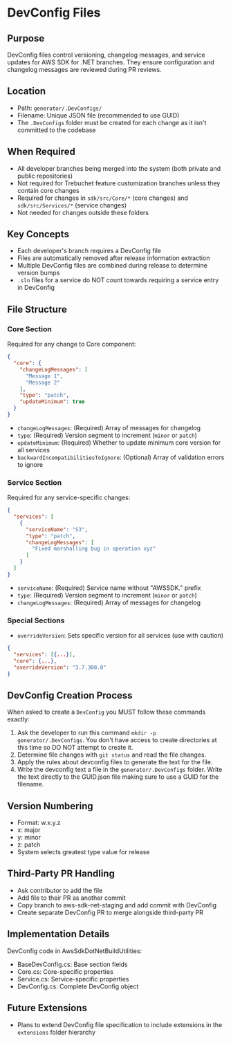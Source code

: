 # DevConfig Files

## Purpose
DevConfig files control versioning, changelog messages, and service updates for AWS SDK for .NET branches. They ensure configuration and changelog messages are reviewed during PR reviews.

## Location
- Path: `generator/.DevConfigs/`
- Filename: Unique JSON file (recommended to use GUID)
- The `.DevConfigs` folder must be created for each change as it isn't committed to the codebase

## When Required
- All developer branches being merged into the system (both private and public repositories)
- Not required for Trebuchet feature customization branches unless they contain core changes
- Required for changes in `sdk/src/Core/*` (core changes) and `sdk/src/Services/*` (service changes)
- Not needed for changes outside these folders

## Key Concepts
- Each developer's branch requires a DevConfig file
- Files are automatically removed after release information extraction
- Multiple DevConfig files are combined during release to determine version bumps
- `.sln` files for a service do NOT count towards requiring a service entry in DevConfig

## File Structure

### Core Section
Required for any change to Core component:

```json
{
  "core": {
    "changeLogMessages": [
      "Message 1",
      "Message 2"
    ],
    "type": "patch",
    "updateMinimum": true
  }
}
```

- `changeLogMessages`: (Required) Array of messages for changelog
- `type`: (Required) Version segment to increment (`minor` or `patch`)
- `updateMinimum`: (Required) Whether to update minimum core version for all services
- `backwardIncompatibilitiesToIgnore`: (Optional) Array of validation errors to ignore

### Service Section
Required for any service-specific changes:

```json
{
  "services": [
    {
      "serviceName": "S3",
      "type": "patch",
      "changeLogMessages": [
        "Fixed marshalling bug in operation xyz"
      ]
    }
  ]
}
```

- `serviceName`: (Required) Service name without "AWSSDK." prefix
- `type`: (Required) Version segment to increment (`minor` or `patch`)
- `changeLogMessages`: (Required) Array of messages for changelog

### Special Sections
- `overrideVersion`: Sets specific version for all services (use with caution)

```json
{
  "services": [{...}],
  "core": {...},
  "overrideVersion": "3.7.300.0"
}
```

## DevConfig Creation Process

When asked to create a `DevConfig` you MUST follow these commands exactly:

1. Ask the developer to run this command `mkdir -p generator/.DevConfigs`. You don't have access to create directories at this time so DO NOT attempt to create it.
2. Determine file changes with `git status` and read the file changes. 
3. Apply the rules about devconfig files to generate the text for the file.
4. Write the devconfig text a file in the `generator/.DevConfigs` folder. Write the text directly to the GUID.json file making sure to use a GUID for the filename.

## Version Numbering
- Format: w.x.y.z
- x: major
- y: minor
- z: patch
- System selects greatest type value for release

## Third-Party PR Handling
- Ask contributor to add the file
- Add file to their PR as another commit
- Copy branch to aws-sdk-net-staging and add commit with DevConfig
- Create separate DevConfig PR to merge alongside third-party PR

## Implementation Details
DevConfig code in AwsSdkDotNetBuildUtilities:
- BaseDevConfig.cs: Base section fields
- Core.cs: Core-specific properties
- Service.cs: Service-specific properties
- DevConfig.cs: Complete DevConfig object

## Future Extensions
- Plans to extend DevConfig file specification to include extensions in the `extensions` folder hierarchy